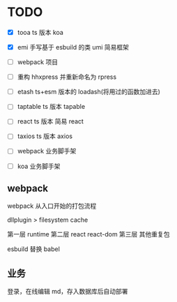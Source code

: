 # TODO

- [x] tooa ts 版本 koa
- [x] emi 手写基于 esbuild 的类 umi 简易框架
- [ ] webpack 项目

- [ ] 重构 hhxpress 并重新命名为 rpress

- [ ] etash ts+esm 版本的 loadash(将用过的函数加进去)
- [ ] taptable ts 版本 tapable
- [ ] react ts 版本 简易 react
- [ ] taxios ts 版本 axios

- [ ] webpack 业务脚手架
- [ ] koa 业务脚手架

## webpack

webpack 从入口开始的打包流程

dllplugin > filesystem cache

第一层 runtime
第二层 react react-dom
第三层 其他重复包

esbuild 替换 babel

## 业务

登录，在线编辑 md，存入数据库后自动部署
